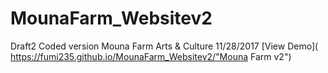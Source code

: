 # MounaFarm_Websitev2
Draft2 Coded version Mouna Farm Arts & Culture
11/28/2017
[View Demo]( https://fumi235.github.io/MounaFarm_Websitev2/"Mouna Farm v2")